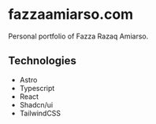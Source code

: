 # fazzaamiarso.com

Personal portfolio of Fazza Razaq Amiarso.

## Technologies

- Astro
- Typescript
- React
- Shadcn/ui
- TailwindCSS
